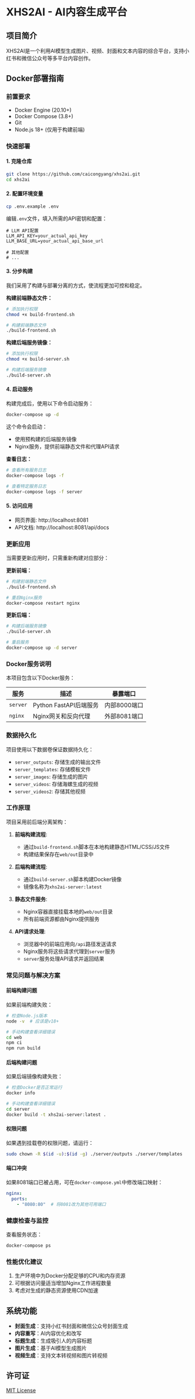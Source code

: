 # XHS2AI - AI内容生成平台

## 项目简介

XHS2AI是一个利用AI模型生成图片、视频、封面和文本内容的综合平台，支持小红书和微信公众号等多平台内容创作。

## Docker部署指南

### 前置要求

- Docker Engine (20.10+)
- Docker Compose (3.8+)
- Git
- Node.js 18+ (仅用于构建前端)

### 快速部署

#### 1. 克隆仓库

```bash
git clone https://github.com/caicongyang/xhs2ai.git
cd xhs2ai
```

#### 2. 配置环境变量

```bash
cp .env.example .env
```

编辑`.env`文件，填入所需的API密钥和配置：

```
# LLM API配置
LLM_API_KEY=your_actual_api_key
LLM_BASE_URL=your_actual_api_base_url

# 其他配置
# ...
```

#### 3. 分步构建

我们采用了构建与部署分离的方式，使流程更加可控和稳定。

**构建前端静态文件：**

```bash
# 添加执行权限
chmod +x build-frontend.sh

# 构建前端静态文件
./build-frontend.sh
```

**构建后端服务镜像：**

```bash
# 添加执行权限
chmod +x build-server.sh

# 构建后端服务镜像
./build-server.sh
```

#### 4. 启动服务

构建完成后，使用以下命令启动服务：

```bash
docker-compose up -d
```

这个命令会启动：
- 使用预构建的后端服务镜像
- Nginx服务，提供前端静态文件和代理API请求

**查看日志：**

```bash
# 查看所有服务日志
docker-compose logs -f

# 查看特定服务日志
docker-compose logs -f server
```

#### 5. 访问应用

- 网页界面: http://localhost:8081
- API文档: http://localhost:8081/api/docs

### 更新应用

当需要更新应用时，只需重新构建对应部分：

**更新前端：**

```bash
# 构建前端静态文件
./build-frontend.sh

# 重启Nginx服务
docker-compose restart nginx
```

**更新后端：**

```bash
# 构建后端服务镜像
./build-server.sh

# 重启服务
docker-compose up -d server
```

### Docker服务说明

本项目包含以下Docker服务：

| 服务 | 描述 | 暴露端口 |
|-----|------|---------|
| `server` | Python FastAPI后端服务 | 内部8000端口 |
| `nginx` | Nginx网关和反向代理 | 外部8081端口 |

### 数据持久化

项目使用以下数据卷保证数据持久化：

- `server_outputs`: 存储生成的输出文件
- `server_templates`: 存储模板文件
- `server_images`: 存储生成的图片
- `server_videos`: 存储海螺生成的视频
- `server_videos2`: 存储其他视频

### 工作原理

项目采用前后端分离架构：

1. **前端构建流程**:
   - 通过`build-frontend.sh`脚本在本地构建静态HTML/CSS/JS文件
   - 构建结果保存在`web/out`目录中

2. **后端构建流程**:
   - 通过`build-server.sh`脚本构建Docker镜像
   - 镜像名称为`xhs2ai-server:latest`

3. **静态文件服务**:
   - Nginx容器直接挂载本地的`web/out`目录
   - 所有前端资源都由Nginx提供服务

4. **API请求处理**:
   - 浏览器中的前端应用向`/api`路径发送请求
   - Nginx服务将这些请求代理到`server`服务
   - `server`服务处理API请求并返回结果

### 常见问题与解决方案

#### 前端构建问题

如果前端构建失败：
```bash
# 检查Node.js版本
node -v  # 应该是v18+

# 手动构建查看详细错误
cd web
npm ci
npm run build
```

#### 后端构建问题

如果后端镜像构建失败：
```bash
# 检查Docker是否正常运行
docker info

# 手动构建查看详细错误
cd server
docker build -t xhs2ai-server:latest .
```

#### 权限问题

如果遇到挂载卷的权限问题，请运行：

```bash
sudo chown -R $(id -u):$(id -g) ./server/outputs ./server/templates
```

#### 端口冲突

如果8081端口已被占用，可在`docker-compose.yml`中修改端口映射：

```yaml
nginx:
  ports:
    - "8080:80"  # 将8081改为其他可用端口
```

### 健康检查与监控

查看服务状态：

```bash
docker-compose ps
```

### 性能优化建议

1. 生产环境中为Docker分配足够的CPU和内存资源
2. 可根据访问量适当增加Nginx工作进程数量
3. 考虑对生成的静态资源使用CDN加速

## 系统功能

- **封面生成**：支持小红书封面和微信公众号封面生成
- **内容重写**：AI内容优化和改写
- **标题生成**：生成吸引人的内容标题
- **图片生成**：基于AI模型生成图片
- **视频生成**：支持文本转视频和图片转视频

## 许可证

[MIT License](LICENSE)
